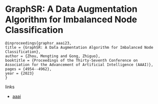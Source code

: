 # GraphSR: A Data Augmentation Algorithm for Imbalanced Node Classification

```
@inproceedings{graphsr_aaai23,
title = {GraphSR: A Data Augmentation Algorithm for Imbalanced Node Classification},
author = {Zhou, Mengting and Gong, Zhiguo},
booktitle = {Proceedings of the Thirty-Seventh Conference on Association for the Advancement of Artificial Intelligence (AAAI)},
pages = {4954--4962},
year = {2023}
}
```

links
- [aaai](https://ojs.aaai.org/index.php/AAAI/article/view/25622)
